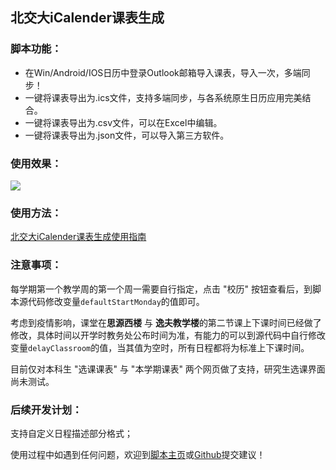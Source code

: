 ## 北交大iCalender课表生成

### 脚本功能：

* 在Win/Android/IOS日历中登录Outlook邮箱导入课表，导入一次，多端同步！
* 一键将课表导出为.ics文件，支持多端同步，与各系统原生日历应用完美结合。
* 一键将课表导出为.csv文件，可以在Excel中编辑。 
* 一键将课表导出为.json文件，可以导入第三方软件。 

### 使用效果：

![](./image.png)

### 使用方法：

[北交大iCalender课表生成使用指南](https://www.cnblogs.com/ziuc/articles/15152630.html)

### 注意事项：

每学期第一个教学周的第一个周一需要自行指定，点击 "校历" 按钮查看后，到脚本源代码修改变量`defaultStartMonday`的值即可。

考虑到疫情影响，课堂在**思源西楼** 与 **逸夫教学楼**的第二节课上下课时间已经做了修改，具体时间以开学时教务处公布时间为准，有能力的可以到源代码中自行修改变量`delayClassroom`的值，当其值为空时，所有日程都将为标准上下课时间。 

目前仅对本科生 "选课课表" 与 "本学期课表" 两个网页做了支持，研究生选课界面尚未测试。

### 后续开发计划：

支持自定义日程描述部分格式；

使用过程中如遇到任何问题，欢迎到[脚本主页](https://greasyfork.org/zh-CN/scripts/430918)或[Github](https://github.com/ZiuChen/userscript)提交建议！